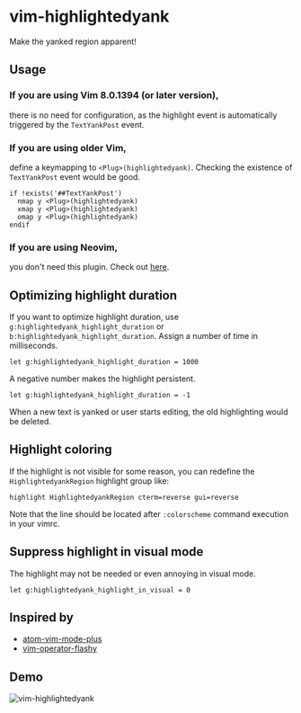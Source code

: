 # vim-highlightedyank
Make the yanked region apparent!

## Usage

### If you are using Vim 8.0.1394 (or later version),

there is no need for configuration, as the highlight event is automatically triggered by the `TextYankPost` event.

### If you are using older Vim,

define a keymapping to `<Plug>(highlightedyank)`. Checking the existence of `TextYankPost` event would be good.

```vim
if !exists('##TextYankPost')
  nmap y <Plug>(highlightedyank)
  xmap y <Plug>(highlightedyank)
  omap y <Plug>(highlightedyank)
endif
```

### If you are using Neovim,

you don't need this plugin. Check out [here](https://neovim.io/doc/user/lua.html#_vim.hl).


## Optimizing highlight duration

If you want to optimize highlight duration, use `g:highlightedyank_highlight_duration` or `b:highlightedyank_highlight_duration`. Assign a number of time in milliseconds.

```vim
let g:highlightedyank_highlight_duration = 1000
```

A negative number makes the highlight persistent.

```vim
let g:highlightedyank_highlight_duration = -1
```

When a new text is yanked or user starts editing, the old highlighting would be deleted.

## Highlight coloring

If the highlight is not visible for some reason, you can redefine the `HighlightedyankRegion` highlight group like:

```vim
highlight HighlightedyankRegion cterm=reverse gui=reverse
```

Note that the line should be located after `:colorscheme` command execution in your vimrc.

## Suppress highlight in visual mode

The highlight may not be needed or even annoying in visual mode.

```vim
let g:highlightedyank_highlight_in_visual = 0
```

## Inspired by

 - [atom-vim-mode-plus](https://github.com/t9md/atom-vim-mode-plus)
 - [vim-operator-flashy](https://github.com/haya14busa/vim-operator-flashy)

## Demo
![vim-highlightedyank](http://i.imgur.com/HulyZ6n.gif)
